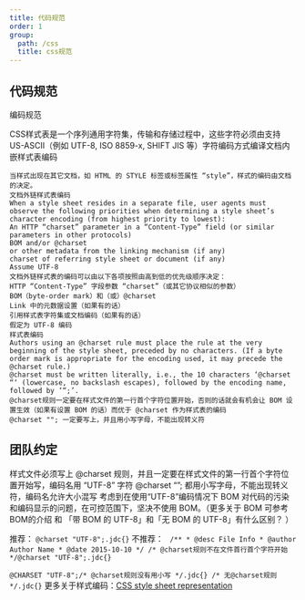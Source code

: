 ```yaml
---
title: 代码规范
order: 1
group:
  path: /css
  title: css规范
---
```


代码规范
------------------

编码规范

CSS样式表是一个序列通用字符集，传输和存储过程中，这些字符必须由支持 US-ASCII（例如 UTF-8, ISO 8859-x, SHIFT JIS 等）字符编码方式编译文档内嵌样式表编码

```When a style sheet is embedded in another document, such as in the STYLE element or “style” attribute of HTML, the style sheet shares the character encoding of the whole document.
当样式出现在其它文档，如 HTML 的 STYLE 标签或标签属性 “style”，样式的编码由文档的决定。
文档外链样式表编码
When a style sheet resides in a separate file, user agents must observe the following priorities when determining a style sheet’s character encoding (from highest priority to lowest):
An HTTP “charset” parameter in a “Content-Type” field (or similar parameters in other protocols)
BOM and/or @charset
or other metadata from the linking mechanism (if any)
charset of referring style sheet or document (if any)
Assume UTF-8
文档外链样式表的编码可以由以下各项按照由高到低的优先级顺序决定：
HTTP “Content-Type” 字段参数 “charset”（或其它协议相似的参数）
BOM（byte-order mark）和（或）@charset
Link 中的元数据设置（如果有的话）
引用样式表字符集或文档编码（如果有的话）
假定为 UTF-8 编码
样式表编码
Authors using an @charset rule must place the rule at the very beginning of the style sheet, preceded by no characters. (If a byte order mark is appropriate for the encoding used, it may precede the @charset rule.)
@charset must be written literally, i.e., the 10 characters ‘@charset “‘ (lowercase, no backslash escapes), followed by the encoding name, followed by ‘“;’.
@charset规则一定要在样式文件的第一行首个字符位置开始，否则的话就会有机会让 BOM 设置生效（如果有设置 BOM 的话）而优于 @charset 作为样式表的编码
@charset ""; 一定要写上，并且用小写字母，不能出现转义符
```

## 团队约定
样式文件必须写上 @charset 规则，并且一定要在样式文件的第一行首个字符位置开始写，编码名用 “UTF-8”
字符 @charset “”; 都用小写字母，不能出现转义符，编码名允许大小混写
考虑到在使用“UTF-8”编码情况下 BOM 对代码的污染和编码显示的问题，在可控范围下，坚决不使用 BOM。（更多关于 BOM 可参考 BOM的介绍 和 「带 BOM 的 UTF-8」和「无 BOM 的 UTF-8」有什么区别？ ）

推荐：
`@charset "UTF-8";.jdc{}`
不推荐：
`
/** * @desc File Info * @author Author Name * @date 2015-10-10 */ /* @charset规则不在文件首行首个字符开始 */@charset "UTF-8";.jdc{}`

`@CHARSET "UTF-8";/* @charset规则没有用小写 */.jdc{}
/* 无@charset规则 */.jdc{}`
更多关于样式编码：[CSS style sheet representation](http://www.w3.org/TR/2011/REC-CSS2-20110607/syndata.html#charset)
